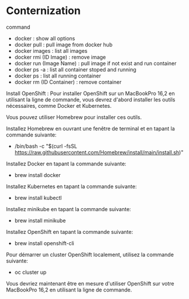 # Conternization
command
 - docker : show all options
 - docker pull : pull image from docker hub
 - docker images : list all images
 - docker rmi (ID Image) : remove image 
 - docker run (Image Name) : pull image if not exist and run container
 - docker ps -a : list all container stoped and running 
 - docker ps : list all running container
 - docker rm  (ID Container) : remove container


Install OpenShift : 
Pour installer OpenShift sur un MacBookPro 16,2 en utilisant la ligne de commande, vous devrez d'abord installer les outils nécessaires, comme Docker et Kubernetes. 

Vous pouvez utiliser Homebrew pour installer ces outils.

Installez Homebrew en ouvrant une fenêtre de terminal et en tapant la commande suivante:
 - /bin/bash -c "$(curl -fsSL https://raw.githubusercontent.com/Homebrew/install/main/install.sh)"
 
Installez Docker en tapant la commande suivante:
 - brew install docker

Installez Kubernetes en tapant la commande suivante:
 - brew install kubectl
 
Installez minikube en tapant la commande suivante:
 - brew install minikube
 
Installez OpenShift en tapant la commande suivante:
 - brew install openshift-cli
 
Pour démarrer un cluster OpenShift localement, utilisez la commande suivante:
 - oc cluster up

Vous devriez maintenant être en mesure d'utiliser OpenShift sur votre MacBookPro 16,2 en utilisant la ligne de commande.
